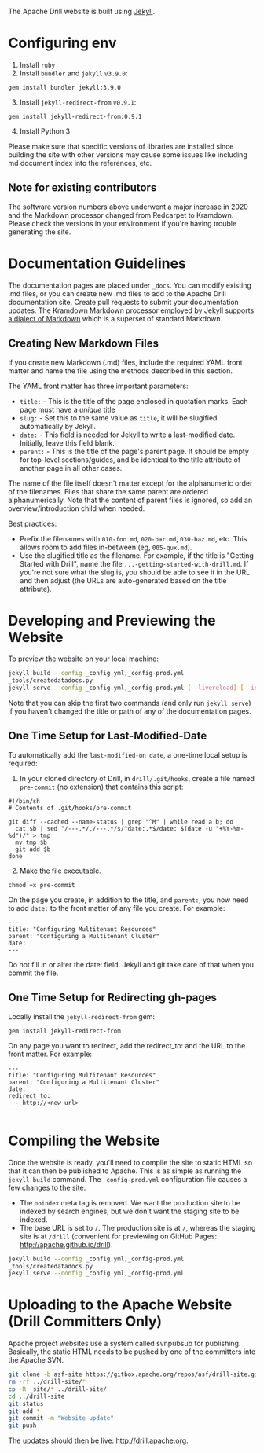 The Apache Drill website is built using [Jekyll](http://jekyllrb.com/).

# Configuring env
1. Install `ruby`
2. Install `bundler` and `jekyll` `v3.9.0`:
```
gem install bundler jekyll:3.9.0
```
3. Install `jekyll-redirect-from` `v0.9.1`:
```
gem install jekyll-redirect-from:0.9.1
```
4. Install Python 3

Please make sure that specific versions of libraries are installed since building the site with other versions may cause some issues like including md document index into the references, etc.

## Note for existing contributors
The software version numbers above underwent a major increase in 2020 and the Markdown processor
changed from Redcarpet to Kramdown.  Please check the versions in your environment if you're having
trouble generating the site.

# Documentation Guidelines

The documentation pages are placed under `_docs`. You can modify existing .md files, or you can create new .md files to add to the Apache Drill documentation site. Create pull requests to submit your documentation updates. The Kramdown Markdown processor employed by Jekyll supports [a dialect of Markdown](https://kramdown.gettalong.org/quickref.html) which is a superset of standard Markdown.

## Creating New Markdown Files

If you create new Markdown (.md) files, include the required YAML front matter and name the file using the methods described in this section. 

The YAML front matter has three important parameters:

* `title:` - This is the title of the page enclosed in quotation marks. Each page must have a *unique* title
* `slug:` - Set this to the same value as `title`, it will be slugified automatically by Jekyll.
* `date:` - This field is needed for Jekyll to write a last-modified date. Initially, leave this field blank.
* `parent:` - This is the title of the page's parent page. It should be empty for top-level sections/guides, and be identical to the title attribute of another page in all other cases.

The name of the file itself doesn't matter except for the alphanumeric order of the filenames. Files that share the same parent are ordered alphanumerically. Note that the content of parent files is ignored, so add an overview/introduction child when needed.

Best practices:

* Prefix the filenames with `010-foo.md`, `020-bar.md`, `030-baz.md`, etc. This allows room to add files in-between (eg, `005-qux.md`).  
* Use the slugified title as the filename. For example, if the title is "Getting Started with Drill", name the file `...-getting-started-with-drill.md`. If you're not sure what the slug is, you should be able to see it in the URL and then adjust (the URLs are auto-generated based on the title attribute).

# Developing and Previewing the Website

To preview the website on your local machine:

```bash
jekyll build --config _config.yml,_config-prod.yml
_tools/createdatadocs.py
jekyll serve --config _config.yml,_config-prod.yml [--livereload] [--incremental]
```
Note that you can skip the first two commands (and only run `jekyll serve`) if you haven't changed the title or path of any of the documentation pages.

## One Time Setup for Last-Modified-Date

To automatically add the `last-modified-on date`, a one-time local setup is required:

1.  In your cloned directory of Drill, in `drill/.git/hooks`, create a file named `pre-commit` (no extension) that contains this script:
```
#!/bin/sh
# Contents of .git/hooks/pre-commit

git diff --cached --name-status | grep "^M" | while read a b; do
  cat $b | sed "/---.*/,/---.*/s/^date:.*$/date: $(date -u "+%Y-%m-%d")/" > tmp
  mv tmp $b
  git add $b
done
```
2. Make the file executable.
```
chmod +x pre-commit
```
On the page you create, in addition to the title, and `parent:`, you now need to add `date:` to the front matter of any file you create. For example:
```
---
title: "Configuring Multitenant Resources"
parent: "Configuring a Multitenant Cluster"
date: 
---
```
Do not fill in or alter the date: field. Jekyll and git take care of that when you commit the file.  

## One Time Setup for Redirecting gh-pages

Locally install the `jekyll-redirect-from` gem:
```
gem install jekyll-redirect-from
```
On any page you want to redirect, add the redirect_to: and the URL to the front matter. For example:
```
---
title: "Configuring Multitenant Resources"
parent: "Configuring a Multitenant Cluster"
date: 
redirect_to:
  - http://<new_url>
---
```
# Compiling the Website

Once the website is ready, you'll need to compile the site to static HTML so that it can then be published to Apache. This is as simple as running the `jekyll build` command. The `_config-prod.yml` configuration file causes a few changes to the site:

* The `noindex` meta tag is removed. We want the production site to be indexed by search engines, but we don't want the staging site to be indexed.
* The base URL is set to `/`. The production site is at `/`, whereas the staging site is at `/drill` (convenient for previewing on GitHub Pages: <http://apache.github.io/drill>).

```bash
jekyll build --config _config.yml,_config-prod.yml
_tools/createdatadocs.py
jekyll serve --config _config.yml,_config-prod.yml
```

# Uploading to the Apache Website (Drill Committers Only)

Apache project websites use a system called svnpubsub for publishing. Basically, the static HTML needs to be pushed by one of the committers into the Apache SVN.

```bash
git clone -b asf-site https://gitbox.apache.org/repos/asf/drill-site.git ../drill-site
rm -rf ../drill-site/*
cp -R _site/* ../drill-site/
cd ../drill-site
git status
git add *
git commit -m "Website update"
git push
```

The updates should then be live: <http://drill.apache.org>.
